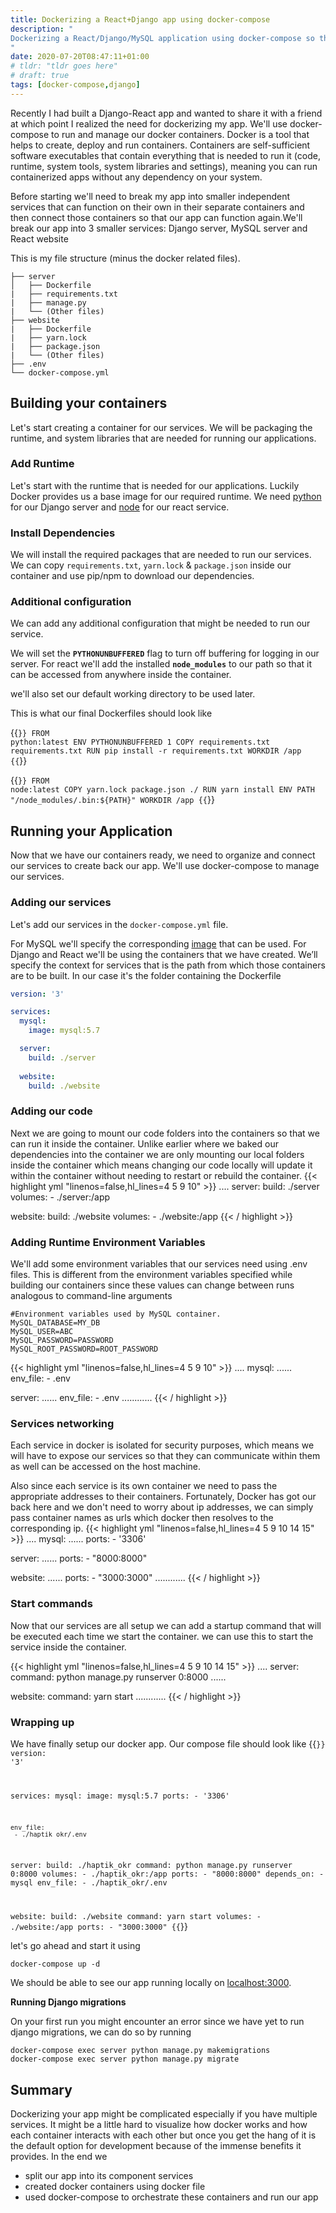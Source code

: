 ```yaml
---
title: Dockerizing a React+Django app using docker-compose
description: "
Dockerizing a React/Django/MySQL application using docker-compose so that it can be easily run/shared on various machines without worrying about dependencies.
"
date: 2020-07-20T08:47:11+01:00
# tldr: "tldr goes here"
# draft: true
tags: [docker-compose,django]
---
```



Recently I had built a Django-React app and wanted to share it with a friend at which point I realized the need for dockerizing my app. We'll use docker-compose to run and manage our docker containers. Docker is a tool that helps to create, deploy and run containers. Containers are self-sufficient software executables that contain everything that is needed to run it (code, runtime, system tools, system libraries and settings), meaning you can run containerized apps without any dependency on your system.

Before starting we'll need to break my app into smaller independent services that can function on their own in their separate containers and then connect those containers so that our app can function again.We'll break our app into 3 smaller services: Django server, MySQL server and React website

This is my file structure (minus the docker related files).
```
├── server
│   ├── Dockerfile
|   ├── requirements.txt
|   ├── manage.py
|   └── (Other files)
├── website
|   ├── Dockerfile
|   ├── yarn.lock
|   ├── package.json
|   └── (Other files)
├── .env
└── docker-compose.yml
```


## Building your containers

Let's start creating a container for our services. We will be packaging the runtime, and system libraries that are needed for running our applications.

### Add Runtime
Let's start with the runtime that is needed for our applications. Luckily Docker provides us a base image for our required runtime. We need [python](https://hub.docker.com/_/python) for our Django server and [node](https://hub.docker.com/_/node) for our react service.

### Install Dependencies
We will install the required packages that are needed to run our services. We can copy `requirements.txt`, `yarn.lock` & `package.json` inside our container and use pip/npm to download our dependencies.

### Additional configuration
We can add any additional configuration that might be needed to run our service. 

We will set the __`PYTHONUNBUFFERED`__ flag to turn off buffering for logging in our server. 
For react we'll add the installed __`node_modules`__ to our path so that it can be accessed from anywhere inside the container.

we'll also set our default working directory to be used later.

This is what our final Dockerfiles should look like 



{{<code file="server/Dockerfile" codeLang="Dockerfile">}}
FROM python:latest
ENV PYTHONUNBUFFERED 1
COPY requirements.txt requirements.txt
RUN pip install -r requirements.txt
WORKDIR /app
{{</code>}}

{{<code file="website/Dockerfile" codeLang="Dockerfile">}}
FROM node:latest
COPY yarn.lock package.json ./
RUN yarn install
ENV PATH "/node_modules/.bin:${PATH}"
WORKDIR /app
{{</code>}}

## Running your Application

Now that we have our containers ready, we need to organize and connect our services to create back our app. We'll use docker-compose to manage our services. 

### Adding our services
Let's add our services in the `docker-compose.yml` file.

For MySQL we'll specify the corresponding [image](https://hub.docker.com/_/mysql) that can be used. For Django and React we'll be using the containers that we have created. We’ll specify the context for services that is the path from which those containers are to be built. In our case it's the folder containing the Dockerfile

```yml
version: '3'

services:
  mysql:
    image: mysql:5.7

  server:
    build: ./server
  
  website:
    build: ./website
```

### Adding our code
Next we are going to mount our code folders into the containers so that we can run it inside the container. Unlike earlier where we baked our dependencies into the container we are only mounting our local folders inside the container which means changing our code locally will update it within the container without needing to restart or rebuild the container.
{{< highlight yml "linenos=false,hl_lines=4 5 9 10" >}}
....
  server:
    build: ./server
    volumes:
      - ./server:/app
  
  website:
    build: ./website
    volumes:
      - ./website:/app
{{< / highlight >}}
### Adding Runtime Environment Variables
We'll add some environment variables that our services need using .env files. This is different from the environment variables specified while building our containers since these values can change between runs analogous to command-line arguments
```shell
#Environment variables used by MySQL container.
MySQL_DATABASE=MY_DB
MySQL_USER=ABC
MySQL_PASSWORD=PASSWORD
MySQL_ROOT_PASSWORD=ROOT_PASSWORD
```
{{< highlight yml "linenos=false,hl_lines=4 5 9 10" >}}
....
  mysql:
  ......
    env_file:
      - .env

  server:
  ......
    env_file:
      - .env
............
{{< / highlight >}}
### Services networking
Each service in docker is isolated for security purposes, which means we will have to expose our services so that they can communicate within them as well can be accessed on the host machine. 

Also since each service is its own container we need to pass the appropriate addresses to their containers. Fortunately, Docker has got our back here and we don't need to worry about ip addresses, we can simply pass container names as urls which docker then resolves to the corresponding ip.
{{< highlight yml "linenos=false,hl_lines=4 5 9 10 14 15" >}}
....
  mysql:
  ......
    ports:
      - '3306'

  server:
  ......
    ports:
      - "8000:8000"

  website:
  ......
    ports:
      - "3000:3000"
............
{{< / highlight >}}
### Start commands
Now that our services are all setup we can add a startup command that will be executed each time we start the container. we can use this to start the service inside the container.

{{< highlight yml "linenos=false,hl_lines=4 5 9 10 14 15" >}}
....
  server:
    command: python manage.py runserver 0:8000
  ......

  website:
    command: yarn start
............
{{< / highlight >}}

### Wrapping up
We have finally setup our docker app.
Our compose file should look like
{{<code file="docker-compose.yml" codeLang="yml">}}
version: '3'

services:
  mysql:
    image: mysql:5.7
    ports:
      - '3306'
    
    env_file:
     - ./haptik_okr/.env

  server:
    build: ./haptik_okr
    command: python manage.py runserver 0:8000
    volumes:
      - ./haptik_okr:/app
    ports:
      - "8000:8000"
    depends_on:
      - mysql
    env_file:
      - ./haptik_okr/.env
  
  website:
    build: ./website
    command: yarn start
    volumes:
        - ./website:/app
    ports:
      - "3000:3000"
{{</code>}}

let's go ahead and start it using

```shell
docker-compose up -d
```
We should be able to see our app running locally on [localhost:3000](localhost:3000).


**Running Django migrations**

On your first run you might encounter an error since we have yet to run django migrations, we can do so by running

```shell
docker-compose exec server python manage.py makemigrations
docker-compose exec server python manage.py migrate
```

## Summary

Dockerizing your app might be complicated especially if you have multiple services. It might be a little hard to visualize how docker works and how each container interacts with each other but once you get the hang of it is the default option for development because of the immense benefits it provides. In the end we
- split our app into its component services
- created docker containers using docker file
- used docker-compose to orchestrate these containers and run our app
